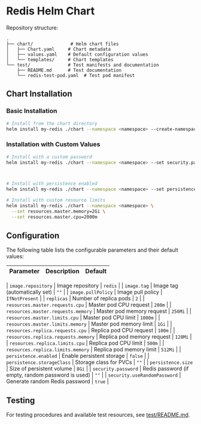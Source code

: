 # Redis Helm Chart

Repository structure:
```
.
├── chart/              # Helm chart files
│   ├── Chart.yaml     # Chart metadata
│   ├── values.yaml    # Default configuration values
│   └── templates/     # Chart templates
└── test/              # Test manifests and documentation
    ├── README.md      # Test documentation
    └── redis-test-pod.yaml  # Test pod manifest
```

## Chart Installation

### Basic Installation
```bash
# Install from the chart directory
helm install my-redis ./chart --namespace <namespace> --create-namespace
```

### Installation with Custom Values
```bash
# Install with a custom password
helm install my-redis ./chart --namespace <namespace> --set security.password=mypassword



# Install with persistence enabled
helm install my-redis ./chart --namespace <namespace> --set persistence.enabled=true

# Install with custom resource limits
helm install my-redis ./chart --namespace <namespace> \
  --set resources.master.memory=2Gi \
  --set resources.master.cpu=2000m
```

## Configuration

The following table lists the configurable parameters and their default values:

| Parameter | Description | Default |
|-----------|-------------|---------|

| `image.repository` | Image repository | `redis` |
| `image.tag` | Image tag (automatically set) | `""` |
| `image.pullPolicy` | Image pull policy | `IfNotPresent` |
| `replicas` | Number of replica pods | `2` |
| `resources.master.requests.cpu` | Master pod CPU request | `200m` |
| `resources.master.requests.memory` | Master pod memory request | `256Mi` |
| `resources.master.limits.cpu` | Master pod CPU limit | `1000m` |
| `resources.master.limits.memory` | Master pod memory limit | `1Gi` |
| `resources.replica.requests.cpu` | Replica pod CPU request | `100m` |
| `resources.replica.requests.memory` | Replica pod memory request | `128Mi` |
| `resources.replica.limits.cpu` | Replica pod CPU limit | `500m` |
| `resources.replica.limits.memory` | Replica pod memory limit | `512Mi` |
| `persistence.enabled` | Enable persistent storage | `false` |
| `persistence.storageClass` | Storage class for PVCs | `""` |
| `persistence.size` | Size of persistent volume | `8Gi` |
| `security.password` | Redis password (if empty, random password is used) | `""` |
| `security.useRandomPassword` | Generate random Redis password | `true` |

## Testing

For testing procedures and available test resources, see [test/README.md](test/README.md).